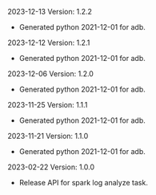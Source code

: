 2023-12-13 Version: 1.2.2
- Generated python 2021-12-01 for adb.

2023-12-12 Version: 1.2.1
- Generated python 2021-12-01 for adb.

2023-12-06 Version: 1.2.0
- Generated python 2021-12-01 for adb.

2023-11-25 Version: 1.1.1
- Generated python 2021-12-01 for adb.

2023-11-21 Version: 1.1.0
- Generated python 2021-12-01 for adb.

2023-02-22 Version: 1.0.0
- Release API for spark log analyze task.

